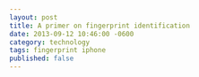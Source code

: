 ```yaml
---
layout: post
title: A primer on fingerprint identification
date: 2013-09-12 10:46:00 -0600
category: technology
tags: fingerprint iphone
published: false
---
```

